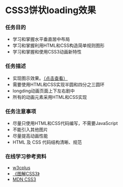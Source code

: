# CSS3饼状loading效果
### 任务目的
* 学习和掌握水平垂直居中布局
* 学习和掌握利用HTML和CSS构造简单规则图形
* 学习和掌握和使用CSS3动画新特性

### 任务描述
* 实现图示效果。[（点击查看）](https://ww2.sinaimg.cn/large/006tNbRwly1fcr4ycdb9cg30d80dm0tf.gif)
* 需要使用HTML和CSS实现半圆和四分之三圆环
* longding动画页面上下左右剧中
* 所有的动画元素采用HTML和CSS实现

### 任务注意事项

* 尽量只使用HTML和CSS代码编写，不需要JavaScript
* 不能引入其他图片
* 尽量提高动画性能
* HTML 及 CSS 代码结构清晰、规范

### 在线学习参考资料

* [w3cplus](http://www.w3cplus.com/)
* [《图解CSS3》](https://book.douban.com/subject/25920727/)
* [MDN CSS3](https://developer.mozilla.org/zh-CN/docs/Web/CSS/CSS3)
